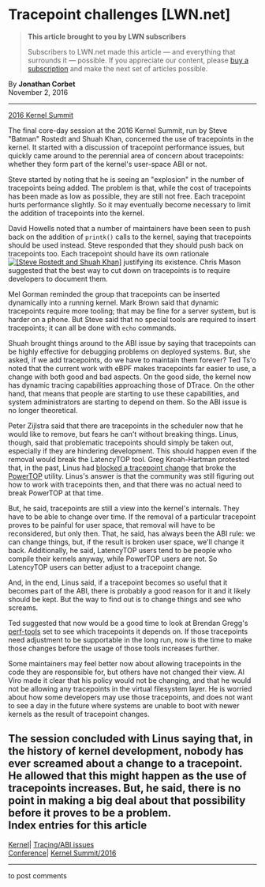 # Tracepoint challenges [LWN.net]

> **This article brought to you by LWN subscribers**
> 
> Subscribers to LWN.net made this article — and everything that surrounds it — possible. If you appreciate our content, please [buy a subscription](/Promo/nst-nag3/subscribe) and make the next set of articles possible. 

By **Jonathan Corbet**  
November 2, 2016 

* * *

[2016 Kernel Summit](/Articles/KernelSummit2016/)

The final core-day session at the 2016 Kernel Summit, run by Steve "Batman" Rostedt and Shuah Khan, concerned the use of tracepoints in the kernel. It started with a discussion of tracepoint performance issues, but quickly came around to the perennial area of concern about tracepoints: whether they form part of the kernel's user-space ABI or not. 

Steve started by noting that he is seeing an "explosion" in the number of tracepoints being added. The problem is that, while the cost of tracepoints has been made as low as possible, they are still not free. Each tracepoint hurts performance slightly. So it may eventually become necessary to limit the addition of tracepoints into the kernel. 

David Howells noted that a number of maintainers have been seen to push back on the addition of `printk()` calls to the kernel, saying that tracepoints should be used instead. Steve responded that they should push back on tracepoints too. Each tracepoint should have its own rationale [![\[Steve
Rostedt and Shuah Khan\]](https://static.lwn.net/images/conf/2016/ks/SteveShuah-sm.jpg)](/Articles/705279/) justifying its existence. Chris Mason suggested that the best way to cut down on tracepoints is to require developers to document them. 

Mel Gorman reminded the group that tracepoints can be inserted dynamically into a running kernel. Mark Brown said that dynamic tracepoints require more tooling; that may be fine for a server system, but is harder on a phone. But Steve said that no special tools are required to insert tracepoints; it can all be done with `echo` commands. 

Shuah brought things around to the ABI issue by saying that tracepoints can be highly effective for debugging problems on deployed systems. But, she asked, if we add tracepoints, do we have to maintain them forever? Ted Ts'o noted that the current work with eBPF makes tracepoints far easier to use, a change with both good and bad aspects. On the good side, the kernel now has dynamic tracing capabilities approaching those of DTrace. On the other hand, that means that people are starting to use these capabilities, and system administrators are starting to depend on them. So the ABI issue is no longer theoretical. 

Peter Zijlstra said that there are tracepoints in the scheduler now that he would like to remove, but fears he can't without breaking things. Linus, though, said that problematic tracepoints should simply be taken out, especially if they are hindering development. This should happen even if the removal would break the LatencyTOP tool. Greg Kroah-Hartman protested that, in the past, Linus had [blocked a tracepoint change](/Articles/442113/) that broke the [PowerTOP](https://01.org/powertop) utility. Linus's answer is that the community was still figuring out how to work with tracepoints then, and that there was no actual need to break PowerTOP at that time. 

But, he said, tracepoints are still a view into the kernel's internals. They have to be able to change over time. If the removal of a particular tracepoint proves to be painful for user space, that removal will have to be reconsidered, but only then. That, he said, has always been the ABI rule: we can change things, but, if the result is broken user space, we'll change it back. Additionally, he said, LatencyTOP users tend to be people who compile their kernels anyway, while PowerTOP users are not. So LatencyTOP users can better adjust to a tracepoint change. 

And, in the end, Linus said, if a tracepoint becomes so useful that it becomes part of the ABI, there is probably a good reason for it and it likely should be kept. But the way to find out is to change things and see who screams. 

Ted suggested that now would be a good time to look at Brendan Gregg's [perf-tools](https://github.com/brendangregg/perf-tools) set to see which tracepoints it depends on. If those tracepoints need adjustment to be supportable in the long run, now is the time to make those changes before the usage of those tools increases further. 

Some maintainers may feel better now about allowing tracepoints in the code they are responsible for, but others have not changed their view. Al Viro made it clear that his policy would not be changing, and that he would not be allowing any tracepoints in the virtual filesystem layer. He is worried about how some developers may use those tracepoints, and does not want to see a day in the future where systems are unable to boot with newer kernels as the result of tracepoint changes. 

The session concluded with Linus saying that, in the history of kernel development, nobody has ever screamed about a change to a tracepoint. He allowed that this might happen as the use of tracepoints increases. But, he said, there is no point in making a big deal about that possibility before it proves to be a problem.  
Index entries for this article  
---  
[Kernel](/Kernel/Index)| [Tracing/ABI issues](/Kernel/Index#Tracing-ABI_issues)  
[Conference](/Archives/ConferenceIndex/)| [Kernel Summit/2016](/Archives/ConferenceIndex/#Kernel_Summit-2016)  
  


* * *

to post comments 
